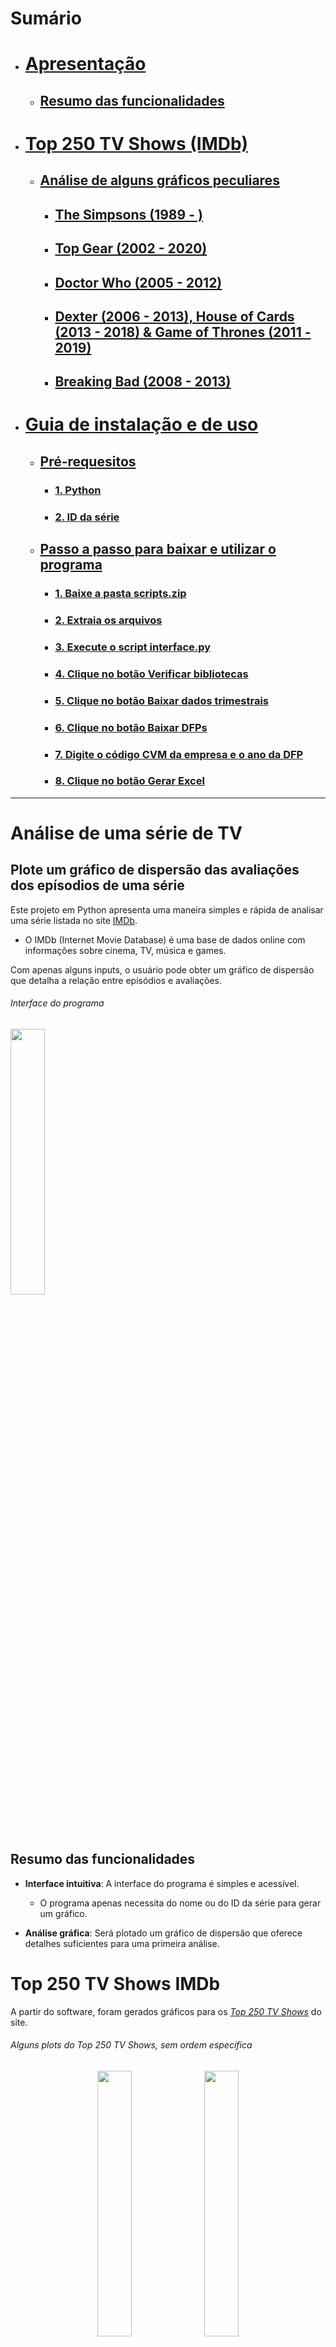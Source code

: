 # Sumário
- # [Apresentação](#análise-de-uma-série-de-tv)
  - ## [Resumo das funcionalidades](#resumo_funcionalidades)
- # [Top 250 TV Shows (IMDb)](top-250-tv-shows-imdb)
  - ## [Análise de alguns gráficos peculiares](análise-de-alguns-gráficos-peculiares)
    - ## [The Simpsons (1989 - )]()
    - ## [Top Gear (2002 - 2020)]()
    - ## [Doctor Who (2005 - 2012)]()
    - ## [Dexter (2006 - 2013), House of Cards (2013 - 2018) & Game of Thrones (2011 - 2019)]()
    - ## [Breaking Bad (2008 - 2013)]()
- # [Guia de instalação e de uso](#guia)
  - ## [Pré-requesitos](#pre_requisitos)
    - ### [1. Python](#instalar_python)
    - ### [2. ID da série](#codigo_da_serie)
  - ## [Passo a passo para baixar e utilizar o programa](#como-baixar-e-utilizar-o-programa)
    - ### [1. Baixe a pasta scripts.zip](#baixar_pasta_script)
    - ### [2. Extraia os arquivos](#extrair_pasta_script)
    - ### [3. Execute o script interface.py](#executar_interface)
    - ### [4. Clique no botão Verificar bibliotecas](#clicar_botao_verificar_bibliotecas)
    - ### [5. Clique no botão Baixar dados trimestrais](#clicar_botao_baixar_dados_trimestrais)
    - ### [6. Clique no botão Baixar DFPs](#clicar_botao_baixar_dfps)
    - ### [7. Digite o código CVM da empresa e o ano da DFP](#inputs)
    - ### [8. Clique no botão Gerar Excel](#clicar_botao_gerar_excel)
   
------------------------

# Análise de uma série de TV

## Plote um gráfico de dispersão das avaliações dos epísodios de uma série

Este projeto em Python apresenta uma maneira simples e rápida de analisar uma série listada no site [IMDb](https://www.imdb.com/). 
- O IMDb (Internet Movie Database) é uma base de dados online com informações sobre cinema, TV, música e games.
  
Com apenas alguns inputs, o usuário pode obter um gráfico de dispersão que detalha a relação entre episódios e avaliações.

###### Interface do programa
<img align="center" width='33%' src="https://i.postimg.cc/jqHYTSRK/image.png">

<a name="resumo_funcionalidades"></a>
## Resumo das funcionalidades
- **Interface intuitiva**: A interface do programa é simples e acessível.
   - O programa apenas necessita do nome ou do ID da série para gerar um gráfico.

- **Análise gráfica**: Será plotado um gráfico de dispersão que oferece detalhes suficientes para uma primeira análise.

# Top 250 TV Shows IMDb
A partir do software, foram gerados gráficos para os [*Top 250 TV Shows*](https://m.imdb.com/chart/toptv/?ref_=nv_tvv_250) do site.
###### Alguns *plots* do Top 250 TV Shows, sem ordem específica
<p align="center" width="100%">
    <img width="33%" src="https://i.postimg.cc/8cX0452f/R1-Breaking-Bad.png"> 
    <img width="33%" src="https://i.postimg.cc/brw51bBj/R2-Planet-Earth-II.png"> 
    <img width="33%" src="https://i.postimg.cc/43GBzVYF/R18-The-World-at-War.png">
    <img width="33%" src="https://i.postimg.cc/cLymSwB4/R23-The-Twilight-Zone.png">
    <img width="33%" src="https://i.postimg.cc/Xqr8VgPX/R20-Attack-on-Titan.png">
    <img width="33%" src="https://i.postimg.cc/tTM3mxgb/R28-TVF-Pitchers.png">
    <img width="33%" src="https://i.postimg.cc/Kc0wxq1c/R3-Band-of-Brothers.png">
    <img width="33%" src="https://i.postimg.cc/mgCmz8gH/R15-The-Sopranos.png">
    <img width="33%" src="https://i.postimg.cc/BZjkZ5Hx/R33-Better-Call-Saul.png">
    <img width="33%" src="https://i.postimg.cc/7ZnQtKry/R32-The-Office-USA.png">
    <img width="33%" src="https://i.postimg.cc/s2PH8wFr/R7_-_The_Wire.png">
    <img width="33%" src="https://i.postimg.cc/HWvZfrNV/R14-Game-of-Thrones.png">
    <img width="33%" src="https://i.postimg.cc/rFtJ3QWP/R24-Fullmetal-Alchemist-Brotherhood.png">
    <img width="33%" src="https://i.postimg.cc/kMHsTkVS/R22-Rick-and-Morty.png">
    <img width="33%" src="https://i.postimg.cc/MGYttHRZ/R17-Critical-Role.png">
</p>

Você pode acessar toda a lista clicando [neste link](https://drive.google.com/drive/folders/1Kz9c25IGAVdHTS8WLWV7Xjy7M59EencQ).

## A seguir estão algumas representações gráficas interessantes que foram geradas:

### The Simpsons (1989 - ) 
<img width="80%" src="https://i.postimg.cc/hGRL7dCZ/R104-The-Simpsons.png">

[The Simpsons](https://www.imdb.com/title/tt0096697/) é uma dos desenhos mais antigos da televisão, além de ser uma das séries com maior número de episódios e temporadas. O gráfico revela a decadência da qualidade do programa. Entretanto, ao levar em consideração que já se passaram 35 anos desde o lançamento do primeiro episódio, podemos dizer que a animação como um todo teve um ótimo desempenho geral.

### Top Gear (2002 - 2020)
<img width="80%" src="https://i.postimg.cc/mgMGLv1f/R133-Top-Gear.png">

Pelo gráfico, é possível notar que [Top Gear](https://www.imdb.com/title/tt1628033/) esteve em ascendência contínua por surpreendentes 22 temporadas. Já a partir da 23ª Season, houve uma queda brutal na qualidade da série, o que foi parcialmente recuperado nas temporadas seguintes.

### Doctor Who (2005 - 2012)
<img width="80%" src="https://i.postimg.cc/GpqgdKKn/R156-Doctor-Who.png">

[Doctor Who](https://www.imdb.com/title/tt0436992/) apresenta uma peculiaridade intrigante: por mais que as avaliações dos seus episódios sejam muito inconsistentes, o rating médio, tanto da maioria das temporadas como o geral (8,6) é muito bom.

### Dexter (2006 - 2013), House of Cards (2013 - 2018) & Game of Thrones (2011 - 2019)
<img width="80%" src="https://i.postimg.cc/sx9wHJvL/R155-Dexter.png">
<img width="80%" src="https://i.postimg.cc/BnwNzbnJ/R169-House-of-Cards.png">
<img width="80%" src="https://i.postimg.cc/HWvZfrNV/R14-Game-of-Thrones.png">

[Dexter](https://www.imdb.com/title/tt0773262/), [House of Cards](https://www.imdb.com/title/tt1856010/) e [Game of Thrones](https://www.imdb.com/title/tt0944947/) são exemplos de séries que, de acordo com seus telespectadores, poderiam ter tido finais muito mais satisfatórios e congruentes.

### Breaking Bad (2008 - 2013) 
<img width="80%" src="https://i.postimg.cc/8cX0452f/R1-Breaking-Bad.png">

Em contrapartida, [Breaking Bad](https://www.imdb.com/title/tt0903747/) apresenta um desempenho fenomenal, sendo a série com melhor avaliação do site. Além de manter uma média ascendente incrível, teve um final extremamente satisfatório, com direito a episódios com avaliações de 9.9 ([S5 E16](https://www.imdb.com/title/tt2301455/?ref_=ttep_ep16)) e 10 ([S5 E14](https://www.imdb.com/title/tt2301451/?ref_=ttep_ep14)) na temporada 5, a última temporada do programa. 

------------------------

<a name="guia"></a>
# Guia de instalação e de uso

<a name="pre_requisitos"></a>
## Pré-requisitos


<a name="instalar_python"></a>
### 1. Instale o Python em seu computador

- É **necessário** que o usuário tenha Python instalado em sua máquina

- Acesse [python.org](https://www.python.org/downloads/) e baixe Python para seu sistema operacional

> [!WARNING]
> ***Certifique-se de marcar a opção Add python.exe to PATH!***
  
###### Instalador do Python
<img align="center" width='65%' src="https://i.postimg.cc/wxkf5Tp4/python-installer.png">

<a name="codigo_da_serie"></a>
### 2. ID da série
> [!IMPORTANT]
> Caso exista séries com mesmo nome, digite o ID ao invés do título
- O ID pode ser encontrado na URL da página da série no site, como mostra o exemplo abaixo:

###### O ID da série sempre será os números que sucedem o 'tt'; no caso de Breaking Bad, o ID da série é 0903747
<img align="center" width='65%' src="https://i.postimg.cc/BQGhPppD/id.png">

###### URL: https://www.imdb.com/title/tt0903747/

------------------------

## Como baixar e utilizar o programa

<a name="baixar_pasta_script"></a>
### 1. Baixe a pasta [filtro_cvm.zip](https://github.com/mathgone/Download-Demonstrativos-Financeiros-Padronizados/blob/main/filtro_cvm.zip)
------------------------

<a name="extrair_pasta_script"></a>
### 2. Extraia os arquivos

> [!IMPORTANT]
> Para garantir o funcionamento do programa, mantenha todos os arquivos extraídos em um único diretório.

###### Extração de arquivos zip
<img align="center" width='50%' src="https://i.postimg.cc/zG6jjFMv/extract-image.png">

------------------------

<a name="executar_interface"></a>
### 3. Execute o script [interface.py](https://github.com/mathgone/Download-Demonstrativos-Financeiros-Padronizados/blob/main/filtro_cvm/interface.py)

> [!TIP]
> Segurando a tecla ALT, você pode arrastar o arquivo interface.py para outro diretório para criar um atalho.

###### Interface do programa
<img align="center" width='80%' src="https://i.postimg.cc/4xk3sNB8/user-interface.png">

------------------------

<a name="clicar_botao_verificar_bibliotecas"></a>
### 4. Clique no botão <img align="center" width="33%" src="https://i.postimg.cc/YSy0cNVF/verificar-bibliotecas.png"> 

- Este botão irá executar o script [setup.py](https://github.com/mathgone/Download-Demonstrativos-Financeiros-Padronizados/blob/main/filtro_cvm/setup.py)
- Será feito o download de todos os módulos necessários para o funcionamento do programa
------------------------

<a name="clicar_botao_baixar_dados_trimestrais"></a>
### 5. Clique no botão <img align="center" width='33%' src="https://i.postimg.cc/7PJGkcqZ/baixar-dados-trimestrais.png">

- Este botão irá executar o script [donwload_dados_itr.py](https://github.com/mathgone/Download-Demonstrativos-Financeiros-Padronizados/blob/main/filtro_cvm/download_dados_itr.py)
- Será realizado o download das [ITRs (Informações Trimestrais) (2011 - 2023)](https://dados.cvm.gov.br/dados/CIA_ABERTA/DOC/ITR/DADOS/) de Companias Abertas
- Os dados serão salvos na pasta **dados_cvm_itr**
------------------------

<a name="clicar_botao_baixar_dfps"></a>
### 6. Clique no botão <img align='center' width='33%' src="https://i.postimg.cc/7Z9b9rnm/baixar-dfps.png">

- Este botão irá executar o script [donwload_dados_dfp.py](https://github.com/mathgone/Download-Demonstrativos-Financeiros-Padronizados/blob/main/filtro_cvm/download_dados_dfp.py)
- Será realizado o download dos [DFPs (Demonstrativo Financeiro Padronizado) (2010 - 2023)](https://dados.cvm.gov.br/dados/CIA_ABERTA/DOC/DFP/DADOS/) de Companias Abertas
- Os dados serão salvos na pasta **dados_cvm_dfp**
------------------------

<a name="inputs"></a>
### 7. Digite o código CVM da empresa e o ano da DFP
> [!IMPORTANT]
> Acesse o site para encontrar os códigos CVM das empresas
- Os códigos CVM das empresas podem ser encontrados [aqui](https://cvmweb.cvm.gov.br/SWB/Sistemas/SCW/CPublica/CiaAb/FormBuscaCiaAbOrdAlf.aspx?LetraInicial=A)

###### Empresa: ALPARGATAS S.A. | Ano: 2023
<img align="center" width='80%' src="https://i.postimg.cc/j2WhCnFn/user-interface-inputs.png">

------------------------

<a name="clicar_botao_gerar_excel"></a>
### 8. Clique no botão <img align='center' width='20%' src='https://i.postimg.cc/W44zfY9j/generate-excel.png'>
- Este botão irá executar o script [filtro.py](https://github.com/mathgone/Download-Demonstrativos-Financeiros-Padronizados/blob/main/filtro_cvm/filtro.py)
- Um [arquivo Excel](https://github.com/mathgone/Download-Demonstrativos-Financeiros-Padronizados/blob/main/ALPARGATAS%20S.A._2023.xlsx) será gerado com as especificações dadas
  
  - Link para acessar a planilha: [https://docs.google.com](https://docs.google.com/spreadsheets/d/18aJ9YykdlPfqjOoxF577g4grvyuqFuht/edit?usp=sharing&ouid=103571908927816967898&rtpof=true&sd=true)
